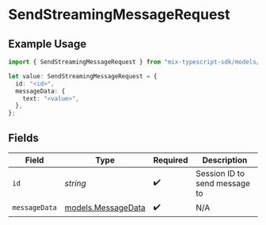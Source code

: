 # SendStreamingMessageRequest

## Example Usage

```typescript
import { SendStreamingMessageRequest } from "mix-typescript-sdk/models/operations";

let value: SendStreamingMessageRequest = {
  id: "<id>",
  messageData: {
    text: "<value>",
  },
};
```

## Fields

| Field                                             | Type                                              | Required                                          | Description                                       |
| ------------------------------------------------- | ------------------------------------------------- | ------------------------------------------------- | ------------------------------------------------- |
| `id`                                              | *string*                                          | :heavy_check_mark:                                | Session ID to send message to                     |
| `messageData`                                     | [models.MessageData](../../models/messagedata.md) | :heavy_check_mark:                                | N/A                                               |